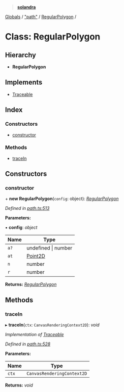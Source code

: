 > **[solandra](../README.md)**

[Globals](../README.md) / ["path"](../modules/_path_.md) / [RegularPolygon](_path_.regularpolygon.md) /

# Class: RegularPolygon

## Hierarchy

* **RegularPolygon**

## Implements

* [Traceable](../interfaces/_path_.traceable.md)

## Index

### Constructors

* [constructor](_path_.regularpolygon.md#constructor)

### Methods

* [traceIn](_path_.regularpolygon.md#tracein)

## Constructors

###  constructor

\+ **new RegularPolygon**(`config`: object): *[RegularPolygon](_path_.regularpolygon.md)*

*Defined in [path.ts:513](https://github.com/jamesporter/solandra/blob/2971925/src/lib/path.ts#L513)*

**Parameters:**

▪ **config**: *object*

Name | Type |
------ | ------ |
`a?` | undefined \| number |
`at` | [Point2D](../modules/_types_sol_.md#point2d) |
`n` | number |
`r` | number |

**Returns:** *[RegularPolygon](_path_.regularpolygon.md)*

## Methods

###  traceIn

▸ **traceIn**(`ctx`: `CanvasRenderingContext2D`): *void*

*Implementation of [Traceable](../interfaces/_path_.traceable.md)*

*Defined in [path.ts:528](https://github.com/jamesporter/solandra/blob/2971925/src/lib/path.ts#L528)*

**Parameters:**

Name | Type |
------ | ------ |
`ctx` | `CanvasRenderingContext2D` |

**Returns:** *void*